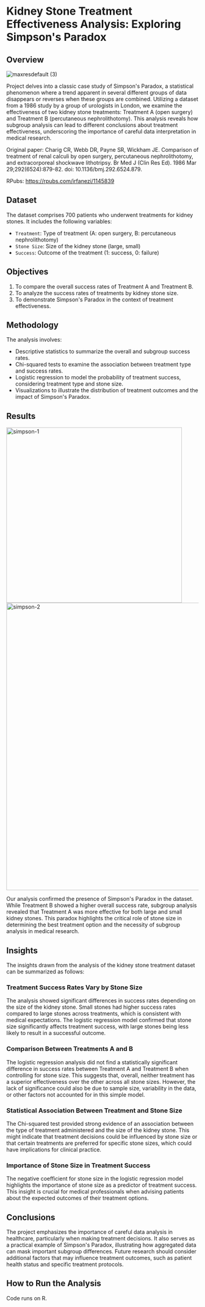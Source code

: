 # Kidney Stone Treatment Effectiveness Analysis: Exploring Simpson's Paradox

## Overview

![maxresdefault (3)](https://github.com/IrfanEzani/simpson-s-paradox/assets/59435235/f59abc87-7832-4514-91c1-ade87b8b5d8d)


Project delves into a classic case study of Simpson's Paradox, a statistical phenomenon where a trend apparent in several different groups of data disappears or reverses when these groups are combined. Utilizing a dataset from a 1986 study by a group of urologists in London, we examine the effectiveness of two kidney stone treatments: Treatment A (open surgery) and Treatment B (percutaneous nephrolithotomy). This analysis reveals how subgroup analysis can lead to different conclusions about treatment effectiveness, underscoring the importance of careful data interpretation in medical research.

Original paper: Charig CR, Webb DR, Payne SR, Wickham JE. Comparison of treatment of renal calculi by open surgery, percutaneous nephrolithotomy, and extracorporeal shockwave lithotripsy. Br Med J (Clin Res Ed). 1986 Mar 29;292(6524):879-82. doi: 10.1136/bmj.292.6524.879. 

RPubs: https://rpubs.com/irfanezi/1145839
## Dataset

The dataset comprises 700 patients who underwent treatments for kidney stones. It includes the following variables:
- `Treatment`: Type of treatment (A: open surgery, B: percutaneous nephrolithotomy)
- `Stone Size`: Size of the kidney stone (large, small)
- `Success`: Outcome of the treatment (1: success, 0: failure)

## Objectives

1. To compare the overall success rates of Treatment A and Treatment B.
2. To analyze the success rates of treatments by kidney stone size.
3. To demonstrate Simpson's Paradox in the context of treatment effectiveness.

## Methodology

The analysis involves:
- Descriptive statistics to summarize the overall and subgroup success rates.
- Chi-squared tests to examine the association between treatment type and success rates.
- Logistic regression to model the probability of treatment success, considering treatment type and stone size.
- Visualizations to illustrate the distribution of treatment outcomes and the impact of Simpson's Paradox.

## Results

<img width="460" alt="simpson-1" src="https://github.com/IrfanEzani/simpson-s-paradox/assets/59435235/0ce3c68c-c498-4d6e-bb7c-1ce1832f8ec6">
<img width="754" alt="simpson-2" src="https://github.com/IrfanEzani/simpson-s-paradox/assets/59435235/6b495b7e-1a0b-4373-89d9-4461828b5223">

Our analysis confirmed the presence of Simpson's Paradox in the dataset. While Treatment B showed a higher overall success rate, subgroup analysis revealed that Treatment A was more effective for both large and small kidney stones. This paradox highlights the critical role of stone size in determining the best treatment option and the necessity of subgroup analysis in medical research.

## Insights
The insights drawn from the analysis of the kidney stone treatment dataset can be summarized as follows:

### Treatment Success Rates Vary by Stone Size
The analysis showed significant differences in success rates depending on the size of the kidney stone. Small stones had higher success rates compared to large stones across treatments, which is consistent with medical expectations. The logistic regression model confirmed that stone size significantly affects treatment success, with large stones being less likely to result in a successful outcome.

### Comparison Between Treatments A and B
The logistic regression analysis did not find a statistically significant difference in success rates between Treatment A and Treatment B when controlling for stone size. This suggests that, overall, neither treatment has a superior effectiveness over the other across all stone sizes. However, the lack of significance could also be due to sample size, variability in the data, or other factors not accounted for in this simple model.

### Statistical Association Between Treatment and Stone Size
The Chi-squared test provided strong evidence of an association between the type of treatment administered and the size of the kidney stone. This might indicate that treatment decisions could be influenced by stone size or that certain treatments are preferred for specific stone sizes, which could have implications for clinical practice.

### Importance of Stone Size in Treatment Success
The negative coefficient for stone size in the logistic regression model highlights the importance of stone size as a predictor of treatment success. This insight is crucial for medical professionals when advising patients about the expected outcomes of their treatment options.

## Conclusions

The project emphasizes the importance of careful data analysis in healthcare, particularly when making treatment decisions. It also serves as a practical example of Simpson's Paradox, illustrating how aggregated data can mask important subgroup differences. Future research should consider additional factors that may influence treatment outcomes, such as patient health status and specific treatment protocols.

## How to Run the Analysis

Code runs on R.
